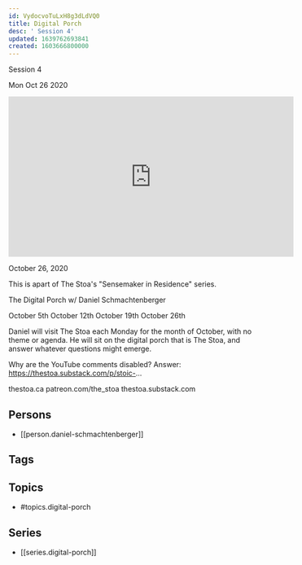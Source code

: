 ```yaml
---
id: VydocvoTuLxH8g3dLdVQ0
title: Digital Porch
desc: ' Session 4'
updated: 1639762693841
created: 1603666800000
---
```



 Session 4

Mon Oct 26 2020

<iframe width="560" height="315" src="https://www.youtube.com/embed/2p-GlhLQdY0" title="Digital Porch: Session 4 w/ Daniel Schmachtenberger" frameborder="0" allow="accelerometer; autoplay; clipboard-write; encrypted-media; gyroscope; picture-in-picture" allowfullscreen ></iframe>

October 26, 2020

This is apart of The Stoa's "Sensemaker in Residence" series. 

The Digital Porch w/ Daniel Schmachtenberger

October 5th
October 12th
October 19th
October 26th

Daniel will visit The Stoa each Monday for the month of October, with no theme or agenda. He will sit on the digital porch that is The Stoa, and answer whatever questions might emerge. 

Why are the YouTube comments disabled? Answer: https://thestoa.substack.com/p/stoic-...

thestoa.ca
patreon.com/the_stoa
thestoa.substack.com

## Persons

- [[person.daniel-schmachtenberger]]

## Tags



## Topics

- #topics.digital-porch

## Series

- [[series.digital-porch]]

